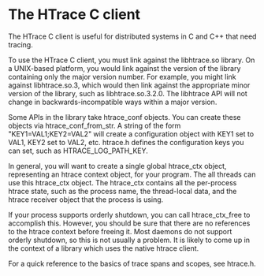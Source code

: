 The HTrace C client
===============================================================================
The HTrace C client is useful for distributed systems in C and C++ that need
tracing.

To use the HTrace C client, you must link against the libhtrace.so library.
On a UNIX-based platform, you would link against the version of the library
containing only the major version number.  For example, you might link against
libhtrace.so.3, which would then link against the appropriate minor version of
the library, such as libhtrace.so.3.2.0.  The libhtrace API will not change in
backwards-incompatible ways within a major version.

Some APIs in the library take htrace_conf objects.  You can create these
objects via htrace_conf_from_str.  A string of the form "KEY1=VAL1;KEY2=VAL2"
will create a configuration object with KEY1 set to VAL1, KEY2 set to VAL2,
etc.  htrace.h defines the configuration keys you can set, such as
HTRACE_LOG_PATH_KEY.

In general, you will want to create a single global htrace_ctx object,
representing an htrace context object, for your program.  The all threads can
use this htrace_ctx object.  The htrace_ctx contains all the per-process
htrace state, such as the process name, the thread-local data, and the htrace
receiver object that the process is using.

If your process supports orderly shutdown, you can call htrace_ctx_free to
accomplish this.  However, you should be sure that there are no references to
the htrace context before freeing it.  Most daemons do not support orderly
shutdown, so this is not usually a problem.  It is likely to come up in the
context of a library which uses the native htrace client.

For a quick reference to the basics of trace spans and scopes, see htrace.h.
